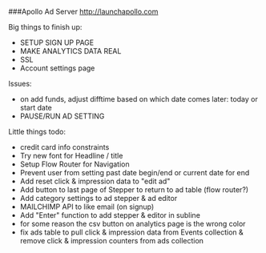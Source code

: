 ###Apollo Ad Server
http://launchapollo.com

Big things to finish up:
 - SETUP SIGN UP PAGE
 - MAKE ANALYTICS DATA REAL
 - SSL
 - Account settings page

Issues:
 - on add funds, adjust difftime based on which date comes later: today or start date
 - PAUSE/RUN AD SETTING

Little things todo:
 - credit card info constraints
 - Try new font for Headline / title
 - Setup Flow Router for Navigation
 - Prevent user from setting past date begin/end or current date for end
 - Add reset click & impression data to "edit ad"
 - Add button to last page of Stepper to return to ad table (flow router?)
 - Add category settings to ad stepper & ad editor
 - MAILCHIMP API to like email (on signup)
 - Add "Enter" function to add stepper & editor in subline
 - for some reason the csv button on analytics page is the wrong color
 - fix ads table to pull click & impression data from Events collection & remove click & impression counters from ads collection
